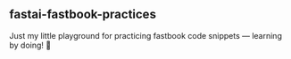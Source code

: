 ## fastai-fastbook-practices
Just my little playground for practicing fastbook code snippets — learning by doing! 🚀

